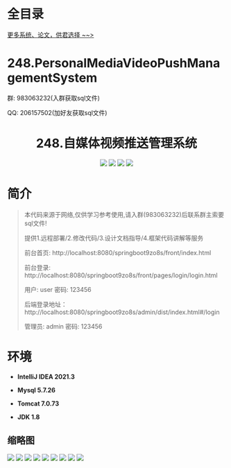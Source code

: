 # 全目录

[更多系统、论文，供君选择 ~~>](https://www.bitwise.net.cn)

# 248.PersonalMediaVideoPushManagementSystem

<p>群: 983063232(入群获取sql文件)</p>
<p>QQ: 206157502(加好友获取sql文件)</p>

<p><h1 align="center">248.自媒体视频推送管理系统</h1></p>


<p align="center">
	<img src="https://img.shields.io/badge/jdk-1.8-orange.svg"/>
    <img src="https://img.shields.io/badge/springboot-5.x-lightgrey.svg"/>
    <img src="https://img.shields.io/badge/vue-3.x-blue.svg"/>
    <img src="https://img.shields.io/badge/mybatis-5.x-yellow.svg"/>
</p>

# 简介

> 本代码来源于网络,仅供学习参考使用,请入群(983063232)后联系群主索要sql文件!
>
> 提供1.远程部署/2.修改代码/3.设计文档指导/4.框架代码讲解等服务
>
> 前台首页: http://localhost:8080/springboot9zo8s/front/index.html
> 
> 前台登录: http://localhost:8080/springboot9zo8s/front/pages/login/login.html
>
> 用户: user 密码: 123456
>
> 后端登录地址：http://localhost:8080/springboot9zo8s/admin/dist/index.html#/login
>
> 管理员: admin   密码: 123456
>

# 环境

- <b>IntelliJ IDEA 2021.3</b>

- <b>Mysql 5.7.26</b>

- <b>Tomcat 7.0.73</b>

- <b>JDK 1.8</b>




## 缩略图

![](https://bitwise.oss-cn-heyuan.aliyuncs.com/2024/9/10/2f3401d4-88c5-4769-94fc-a75c158d5712.png)
![](https://bitwise.oss-cn-heyuan.aliyuncs.com/2024/9/10/2aba2306-3cb5-4965-950f-624be17c9f83.png)
![](https://bitwise.oss-cn-heyuan.aliyuncs.com/2024/9/10/374bd62e-bf38-4031-81ff-d484601e4694.png)
![](https://bitwise.oss-cn-heyuan.aliyuncs.com/2024/9/10/503b5571-68a3-4b2f-bc87-676c830657a7.png)
![](https://bitwise.oss-cn-heyuan.aliyuncs.com/2024/9/10/78aa8a7d-3242-4c85-8c92-994b2a0e9673.png)
![](https://bitwise.oss-cn-heyuan.aliyuncs.com/2024/9/10/9ca1a89a-ac0c-4281-928b-cac6bd03b2a3.png)
![](https://bitwise.oss-cn-heyuan.aliyuncs.com/2024/9/10/19ef717e-7cb4-4869-8b3d-741ca50428a6.png)
![](https://bitwise.oss-cn-heyuan.aliyuncs.com/2024/9/10/6f10baf2-9dc0-4308-85b1-6c7e85134079.png)
![](https://bitwise.oss-cn-heyuan.aliyuncs.com/2024/9/10/45478ba4-527c-4cec-95d3-5cd280a320cc.png)






